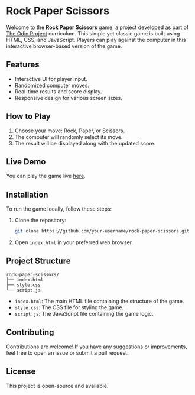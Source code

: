 # Rock Paper Scissors

Welcome to the **Rock Paper Scissors** game, a project developed as part of [The Odin Project](https://www.theodinproject.com/) curriculum. This simple yet classic game is built using HTML, CSS, and JavaScript. Players can play against the computer in this interactive browser-based version of the game.

## Features

- Interactive UI for player input.
- Randomized computer moves.
- Real-time results and score display.
- Responsive design for various screen sizes.

## How to Play

1. Choose your move: Rock, Paper, or Scissors.
2. The computer will randomly select its move.
3. The result will be displayed along with the updated score.

## Live Demo

You can play the game live [here](#).

## Installation

To run the game locally, follow these steps:

1. Clone the repository:

    ```sh
    git clone https://github.com/your-username/rock-paper-scissors.git
    ```

2. Open `index.html` in your preferred web browser.

## Project Structure

```
rock-paper-scissors/
├── index.html
├── style.css
└── script.js
```

- `index.html`: The main HTML file containing the structure of the game.
- `style.css`: The CSS file for styling the game.
- `script.js`: The JavaScript file containing the game logic.

## Contributing

Contributions are welcome! If you have any suggestions or improvements, feel free to open an issue or submit a pull request.

## License

This project is open-source and available.
